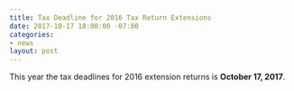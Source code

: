 ```yaml
---
title: Tax Deadline for 2016 Tax Return Extensions
date: 2017-10-17 18:00:00 -07:00
categories:
- news
layout: post
---
```


This year the tax deadlines for 2016 extension returns is **October 17, 2017**.
